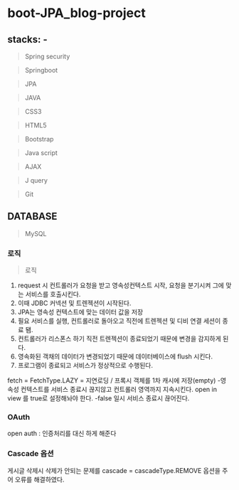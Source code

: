 # boot-JPA_blog-project

## stacks: -

> Spring security

> Springboot

>JPA

>JAVA

>CSS3

>HTML5

>Bootstrap

>Java script

>AJAX

>J query

>Git

## DATABASE 

>MySQL

### 로직
>로직
1. request 시 컨트롤러가 요청을 받고 영속성컨텍스트 시작, 요청을 분기시켜 그에 맞는 서비스를 호출시킨다.
2. 이때 JDBC 커넥션 및 트렌젝션이 시작된다.
3. JPA는 영속성 컨텍스트에 맞는 데이터 값을 저장
4. 필요 서비스를 실행, 컨트롤러로 돌아오고 직전에 트렌젝션 및 디비 연결 세션이 종료 됌.
5. 컨트롤러가 리스폰스 하기 직전 트렌젝션이 종료되었기 때문에 변경을 감지하게 된다.
6. 영속화된 객채의 데이터가 변경되었기 때문에  데이터베이스에 flush 시킨다.
7. 프로그램이 종료되고 서비스가 정상적으로 수행된다.

fetch = FetchType.LAZY = 지연로딩 / 프록시 객체를 1차 캐시에 저장(empty) 
-영속성 컨텍스트를 서비스 종료시 끊지않고 컨트롤러 영역까지 지속시킨다. open in view 를 true로 설정해놔야 한다.
-false 일시 서비스 종료시 끊어진다.

### OAuth
open auth : 인증처리를 대신 하게 해준다 

### Cascade 옵션
게시글 삭제시 삭제가 안되는 문제를 cascade = cascadeType.REMOVE 옵션을 주어 오류를 해결하였다.
